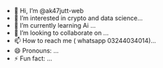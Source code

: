 - 👋 Hi, I’m @ak47jutt-web
- 👀 I’m interested in crypto and data science...
- 🌱 I’m currently learning Ai ...
- 💞️ I’m looking to collaborate on ...
- 📫 How to reach me ( whatsapp 03244034014)...
- 😄 Pronouns: ...
- ⚡ Fun fact: ...

<!---
ak47jutt-web/ak47jutt-web is a ✨ special ✨ repository because its `README.md` (this file) appears on your GitHub profile.
You can click the Preview link to take a look at your changes.
--->
